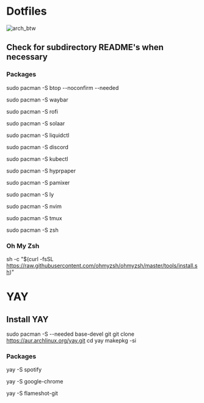 # Dotfiles

![arch_btw](https://github.com/user-attachments/assets/d5137b2a-0cbd-4f40-beb8-9c685d9319c6)

## Check for subdirectory README's when necessary

### Packages

sudo pacman -S btop --noconfirm --needed

sudo pacman -S waybar

sudo pacman -S rofi

sudo pacman -S solaar

sudo pacman -S liquidctl

sudo pacman -S discord

sudo pacman -S kubectl

sudo pacman -S hyprpaper

sudo pacman -S pamixer

sudo pacman -S ly

sudo pacman -S nvim

sudo pacman -S tmux

sudo pacman -S zsh

### Oh My Zsh

sh -c "$(curl -fsSL https://raw.githubusercontent.com/ohmyzsh/ohmyzsh/master/tools/install.sh)"

# YAY

## Install YAY

sudo pacman -S --needed base-devel git
git clone https://aur.archlinux.org/yay.git
cd yay
makepkg -si

### Packages

yay -S spotify

yay -S google-chrome

yay -S flameshot-git
